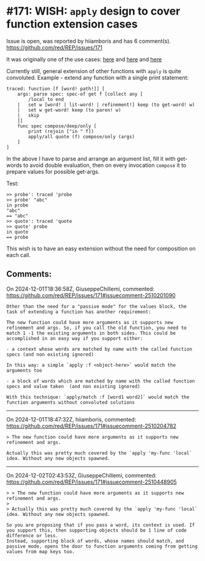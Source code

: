 
#171: WISH: `apply` design to cover function extension cases
================================================================================
Issue is open, was reported by hiiamboris and has 6 comment(s).
<https://github.com/red/REP/issues/171>

It was originally one of the use cases: [here](https://github.com/greggirwin/red-hof/blob/master/apply.md#1-function-extension) and [here](https://github.com/red/red/wiki/%5Bdesign%5D-apply-function#extend) and [here](https://github.com/hiiamboris/red-mezz-warehouse-gitlab-mirror/blob/7b3e0c3cdca1b1e2d1cd3003a4d001cd340c176d/new-apply.red#L11-L12)

Currently still, general extension of other functions with `apply` is quite convoluted. Example - extend any function with a single print statement:
```
traced: function [f [word! path!]] [
	args: parse spec: spec-of get f [collect any [
		/local to end
	|	set w [word! | lit-word! | refinement!] keep (to get-word! w)
	|	set w get-word! keep (to paren! w)
	|	skip
	]]
	func spec compose/deep/only [
		print (rejoin ["in " f])
		apply/all quote (f) compose/only (args)
	]
]
```
In the above I have to parse and arrange an argument list, fill it with get-words to avoid double evaluation, then on every invocation `compose` it to prepare values for possible get-args.

Test:
```
>> probe': traced 'probe
>> probe' "abc"
in probe
"abc"
== "abc"
>> quote': traced 'quote 
>> quote' probe
in quote
== probe
```
This wish is to have an easy extension without the need for composition on each call.



Comments:
--------------------------------------------------------------------------------

On 2024-12-01T18:36:58Z, GiuseppeChillemi, commented:
<https://github.com/red/REP/issues/171#issuecomment-2510201090>

    Other than the need for a "passive mode" for the values block, the task of extending a function has another requirement:
    
    The new function could have more arguments as it supports new refinement and args. So, if you call the old function, you need to match 1 -1 the existing arguments in both sides. This could be accomplished in an easy way if you support either:
    
    - a context whose words are matched by name with the called function specs (and non existing ignored)
    
    In this way: a simple `apply :f <object-here>` would match the arguments too
    
    - a block of words which are matched by name with the called function specs and value taken  (and non existing ignored)
    
    With this technique: `apply/match :f [word1 word2]` would match the function arguments without convoluted solutions

--------------------------------------------------------------------------------

On 2024-12-01T18:47:32Z, hiiamboris, commented:
<https://github.com/red/REP/issues/171#issuecomment-2510204782>

    > The new function could have more arguments as it supports new refinement and args.
    
    Actually this was pretty much covered by the `apply 'my-func 'local` idea. Without any new objects spawned.

--------------------------------------------------------------------------------

On 2024-12-02T02:43:53Z, GiuseppeChillemi, commented:
<https://github.com/red/REP/issues/171#issuecomment-2510448905>

    > > The new function could have more arguments as it supports new refinement and args.
    > 
    > Actually this was pretty much covered by the `apply 'my-func 'local` idea. Without any new objects spawned.
    
    So you are proposing that if you pass a word, its context is used. If you support this, then supporting objects should be 1 line of code difference or less.
    Instead, supporting block of words, whose names should match, and passive mode, opens the door to function arguments coming from getting values from map keys too.
    
    

